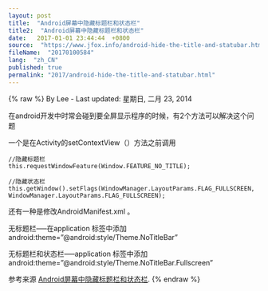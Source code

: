 ```yaml
---
layout: post
title:  "Android屏幕中隐藏标题栏和状态栏"
title2:  "Android屏幕中隐藏标题栏和状态栏"
date:   2017-01-01 23:44:44  +0800
source:  "https://www.jfox.info/android-hide-the-title-and-statubar.html"
fileName:  "20170100584"
lang:  "zh_CN"
published: true
permalink: "2017/android-hide-the-title-and-statubar.html"
---
```

{% raw %}
By Lee - Last updated: 星期日, 二月 23, 2014

在android开发中时常会碰到要全屏显示程序的时候，有2个方法可以解决这个问题

一个是在Activity的setContextView（）方法之前调用

    //隐藏标题栏
    this.requestWindowFeature(Window.FEATURE_NO_TITLE);
    
    //隐藏状态栏
    this.getWindow().setFlags(WindowManager.LayoutParams.FLAG_FULLSCREEN, WindowManager.LayoutParams.FLAG_FULLSCREEN);
    

还有一种是修改AndroidManifest.xml 。

无标题栏—–在application 标签中添加android:theme=”@android:style/Theme.NoTitleBar”

无标题栏和状态栏—–application 标签中添加android:theme=”@android:style/Theme.NoTitleBar.Fullscreen”

参考来源 [Android屏幕中隐藏标题栏和状态栏](https://www.jfox.info/go.php?url=http://www.jfox.info/url.php?url=http%3A%2F%2Fblog.csdn.net%2Fyimo29%2Farticle%2Fdetails%2F6224110).
{% endraw %}
